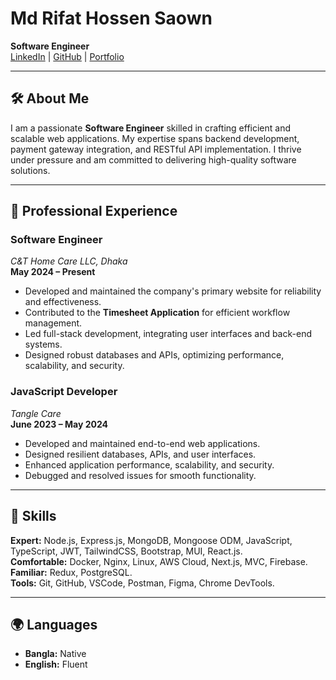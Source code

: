 # Md Rifat Hossen Saown  
**Software Engineer**  
[LinkedIn](https://www.linkedin.com/in/rifatsaown/) | [GitHub](https://github.com/rifatsaown) | [Portfolio](https://rifatsaown.netlify.app/)  

---

## 🛠 About Me  
I am a passionate **Software Engineer** skilled in crafting efficient and scalable web applications. My expertise spans backend development, payment gateway integration, and RESTful API implementation. I thrive under pressure and am committed to delivering high-quality software solutions.


---

## 💼 Professional Experience  

### **Software Engineer**  
*C&T Home Care LLC, Dhaka*  
**May 2024 – Present**  
- Developed and maintained the company's primary website for reliability and effectiveness.  
- Contributed to the **Timesheet Application** for efficient workflow management.  
- Led full-stack development, integrating user interfaces and back-end systems.  
- Designed robust databases and APIs, optimizing performance, scalability, and security.  

### **JavaScript Developer**  
*Tangle Care*  
**June 2023 – May 2024**  
- Developed and maintained end-to-end web applications.  
- Designed resilient databases, APIs, and user interfaces.  
- Enhanced application performance, scalability, and security.  
- Debugged and resolved issues for smooth functionality.  

---

## 🚀 Skills  
**Expert:** Node.js, Express.js, MongoDB, Mongoose ODM, JavaScript, TypeScript, JWT, TailwindCSS, Bootstrap, MUI, React.js.  
**Comfortable:** Docker, Nginx, Linux, AWS Cloud, Next.js, MVC, Firebase.  
**Familiar:** Redux, PostgreSQL.  
**Tools:** Git, GitHub, VSCode, Postman, Figma, Chrome DevTools.  

---

## 🌍 Languages  
- **Bangla:** Native  
- **English:** Fluent  
